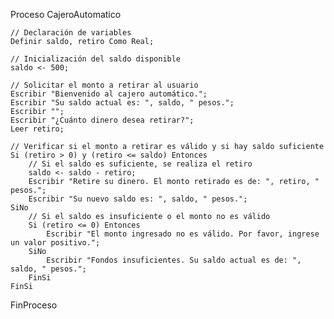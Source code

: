 Proceso CajeroAutomatico
	
	// Declaración de variables
	Definir saldo, retiro Como Real;
	
	// Inicialización del saldo disponible
	saldo <- 500;
	
	// Solicitar el monto a retirar al usuario
	Escribir "Bienvenido al cajero automático.";
	Escribir "Su saldo actual es: ", saldo, " pesos.";
	Escribir "";
	Escribir "¿Cuánto dinero desea retirar?";
	Leer retiro;
	
	// Verificar si el monto a retirar es válido y si hay saldo suficiente
	Si (retiro > 0) y (retiro <= saldo) Entonces
		// Si el saldo es suficiente, se realiza el retiro
		saldo <- saldo - retiro;
		Escribir "Retire su dinero. El monto retirado es de: ", retiro, " pesos.";
		Escribir "Su nuevo saldo es: ", saldo, " pesos.";
	SiNo
		// Si el saldo es insuficiente o el monto no es válido
		Si (retiro <= 0) Entonces
			Escribir "El monto ingresado no es válido. Por favor, ingrese un valor positivo.";
		SiNo
			Escribir "Fondos insuficientes. Su saldo actual es de: ", saldo, " pesos.";
		FinSi
	FinSi
	
FinProceso